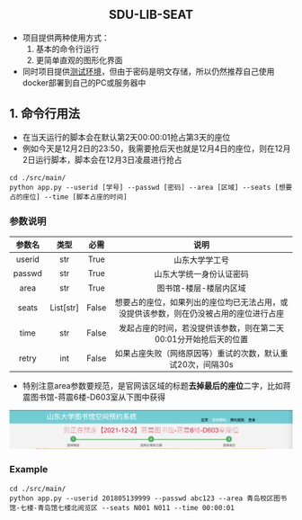 <h2 align="center">SDU-LIB-SEAT</h2>

- 项目提供两种使用方式：
    1. 基本的命令行运行
    2. 更简单直观的图形化界面
- 同时项目提供[测试环境]()，但由于密码是明文存储，所以仍然推荐自己使用docker部署到自己的PC或服务器中

## 1. 命令行用法

- 在当天运行的脚本会在默认第2天00:00:01抢占第3天的座位
- 例如今天是12月2日的23:50，我需要抢后天也就是12月4日的座位，则在12月2日运行脚本，脚本会在12月3日凌晨进行抢占
```shell
cd ./src/main/
python app.py --userid [学号] --passwd [密码] --area [区域] --seats [想要占的座位] --time [脚本占座的时间]
```

### 参数说明

| 参数名 |   类型    | 必需  |                             说明                             |
| :----: | :-------: | :---: | :----------------------------------------------------------: |
| userid |    str    | True  |                        山东大学学工号                        |
| passwd |    str    | True  |                   山东大学统一身份认证密码                   |
|  area  |    str    | True  |                    图书馆-楼层-楼层内区域                    |
| seats  | List[str] | False | 想要占的座位，如果列出的座位均已无法占用，或没提供该参数，则在仍没被占用的座位进行占座 |
|  time  |    str    | False | 发起占座的时间，若没提供该参数，则在第二天00:01分开始抢后天的位置 |
| retry  |    int    | False | 如果占座失败（网络原因等）重试的次数，默认重试20次，间隔30s  |

- 特别注意area参数要规范，是官网该区域的标题**去掉最后的座位**二字，比如蒋震图书馆-蒋震6楼-D603室从下图中获得

![蒋震图书馆-蒋震6楼-D603室](doc/check-area-title.png)

### Example

```shell
cd ./src/main/
python app.py --userid 201805139999 --passwd abc123 --area 青岛校区图书馆-七楼-青岛馆七楼北阅览区 --seats N001 N011 --time 00:00:01
```
